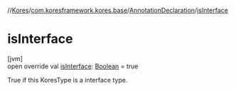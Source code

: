 //[Kores](../../../index.md)/[com.koresframework.kores.base](../index.md)/[AnnotationDeclaration](index.md)/[isInterface](is-interface.md)

# isInterface

[jvm]\
open override val [isInterface](is-interface.md): [Boolean](https://kotlinlang.org/api/latest/jvm/stdlib/kotlin/-boolean/index.html) = true

True if this KoresType is a interface type.
